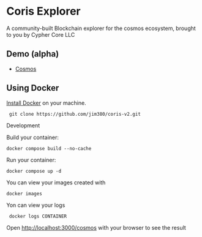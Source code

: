 # Coris Explorer

A community-built Blockchain explorer for the cosmos ecosystem, brought to you by Cypher Core LLC

## Demo (alpha)
- [Cosmos](http://144.202.39.104:3000/cosmos)

## Using Docker
 [Install Docker](https://docs.docker.com/get-docker/)  on your machine.
   
   ``` 
    git clone https://github.com/jim380/coris-v2.git 
 
   ```
  Development
   
  Build your container: 
  ``` 
  docker compose build --no-cache
  ```
  
  Run your container: 
  ``` 
  docker compose up -d
  ```
  
  You can view your images created with 
  ```
  docker images
  ```
  
  Yon can view your logs 
  ```
   docker logs CONTAINER
  ```

Open [http://localhost:3000/cosmos](http://localhost:3000/cosmos) with your browser to see the result



  
  
  
  
  
  
  
  
  
  
